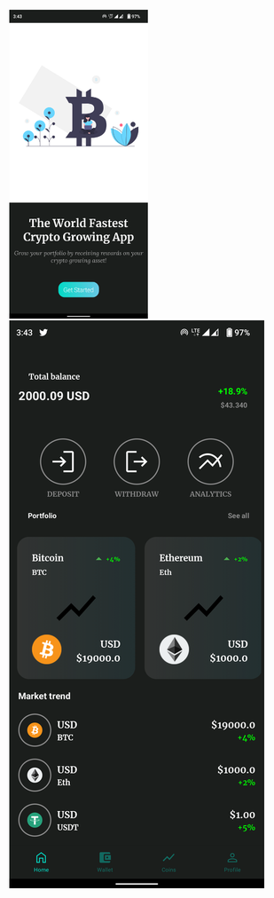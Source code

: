 <img src="app/ScreenShot/Screenshot_20220625-034309.png" width="250" /> <img src="app/ScreenShot/Screenshot_20220625-034316.png"  /> 